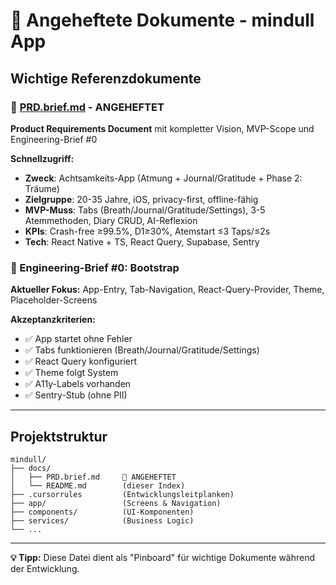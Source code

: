 # 📌 Angeheftete Dokumente - mindull App

## Wichtige Referenzdokumente

### 🎯 [PRD.brief.md](./PRD.brief.md) - **ANGEHEFTET**
**Product Requirements Document** mit kompletter Vision, MVP-Scope und Engineering-Brief #0

**Schnellzugriff:**
- **Zweck**: Achtsamkeits-App (Atmung + Journal/Gratitude + Phase 2: Träume)
- **Zielgruppe**: 20-35 Jahre, iOS, privacy-first, offline-fähig
- **MVP-Muss**: Tabs (Breath/Journal/Gratitude/Settings), 3-5 Atemmethoden, Diary CRUD, AI-Reflexion
- **KPIs**: Crash-free ≥99.5%, D1≥30%, Atemstart ≤3 Taps/≤2s
- **Tech**: React Native + TS, React Query, Supabase, Sentry

### 🚀 Engineering-Brief #0: Bootstrap
**Aktueller Fokus:** App-Entry, Tab-Navigation, React-Query-Provider, Theme, Placeholder-Screens

**Akzeptanzkriterien:**
- ✅ App startet ohne Fehler
- ✅ Tabs funktionieren (Breath/Journal/Gratitude/Settings)  
- ✅ React Query konfiguriert
- ✅ Theme folgt System
- ✅ A11y-Labels vorhanden
- ✅ Sentry-Stub (ohne PII)

---

## Projektstruktur

```
mindull/
├── docs/
│   ├── PRD.brief.md     📌 ANGEHEFTET
│   └── README.md        (dieser Index)
├── .cursorrules         (Entwicklungsleitplanken)
├── app/                 (Screens & Navigation)
├── components/          (UI-Komponenten)
├── services/            (Business Logic)
└── ...
```

---

**💡 Tipp:** Diese Datei dient als "Pinboard" für wichtige Dokumente während der Entwicklung.

